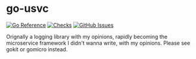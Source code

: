 # go-usvc
[![Go Reference](https://pkg.go.dev/badge/github.com/mt-inside/go-usvc.svg)](https://pkg.go.dev/github.com/mt-inside/go-usvc)
[![Checks](https://github.com/mt-inside/go-usvc/actions/workflows/checks.yaml/badge.svg)](https://github.com/mt-inside/go-usvc/actions/workflows/checks.yaml)
[![GitHub Issues](https://img.shields.io/github/issues-raw/mt-inside/go-usvc)](https://github.com/mt-inside/go-usvc/issues)

Orignally a logging library with my opinions, rapidly becoming the microservice framework I didn't wanna write, with my opinions.
Please see gokit or gomicro instead.
